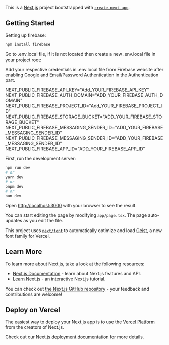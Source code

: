 This is a [Next.js](https://nextjs.org) project bootstrapped with [`create-next-app`](https://nextjs.org/docs/app/api-reference/cli/create-next-app).

## Getting Started

Setting up firebase:<br>

```bash
npm install firebase
```

Go to .env.local file, if it is not located then create a new .env.local file in your project root:<br>

Add your respective credentials in .env.local file from Firebase website after enabling Google and Email/Password Authentication in the Authentication part.

NEXT_PUBLIC_FIREBASE_API_KEY="Add_YOUR_FIREBASE_API_KEY"<br>
NEXT_PUBLIC_FIREBASE_AUTH_DOMAIN="ADD_YOUR_FIREBASE_AUTH_DOMAIN"<br>
NEXT_PUBLIC_FIREBASE_PROJECT_ID="Add_YOUR_FIREBASE_PROJECT_ID"<br>
NEXT_PUBLIC_FIREBASE_STORAGE_BUCKET="ADD_YOUR_FIREBASE_STORAGE_BUCKET"<br>
NEXT_PUBLIC_FIREBASE_MESSAGING_SENDER_ID="ADD_YOUR_FIREBASE_MESSAGING_SENDER_ID"<br>
NEXT_PUBLIC_FIREBASE_MESSAGING_SENDER_ID="ADD_YOUR_FIREBASE_MESSAGING_SENDER_ID"<br>
NEXT_PUBLIC_FIREBASE_APP_ID="ADD_YOUR_FIREBASE_APP_ID"

First, run the development server:

```bash
npm run dev
# or
yarn dev
# or
pnpm dev
# or
bun dev
```

Open [http://localhost:3000](http://localhost:3000) with your browser to see the result.

You can start editing the page by modifying `app/page.tsx`. The page auto-updates as you edit the file.

This project uses [`next/font`](https://nextjs.org/docs/app/building-your-application/optimizing/fonts) to automatically optimize and load [Geist](https://vercel.com/font), a new font family for Vercel.

## Learn More

To learn more about Next.js, take a look at the following resources:

- [Next.js Documentation](https://nextjs.org/docs) - learn about Next.js features and API.
- [Learn Next.js](https://nextjs.org/learn) - an interactive Next.js tutorial.

You can check out [the Next.js GitHub repository](https://github.com/vercel/next.js) - your feedback and contributions are welcome!

## Deploy on Vercel

The easiest way to deploy your Next.js app is to use the [Vercel Platform](https://vercel.com/new?utm_medium=default-template&filter=next.js&utm_source=create-next-app&utm_campaign=create-next-app-readme) from the creators of Next.js.

Check out our [Next.js deployment documentation](https://nextjs.org/docs/app/building-your-application/deploying) for more details.
